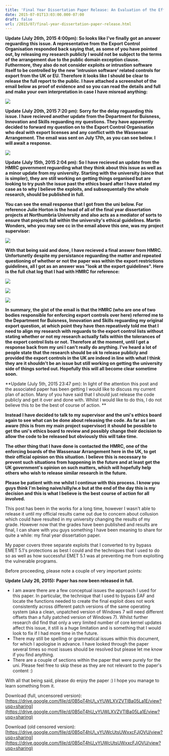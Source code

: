 ```yaml
---
title: 'Final Year Dissertation Paper Release: An Evaluation of the Effectiveness of EMET 5.1'
date: 2015-07-01T13:03:00.000-07:00
draft: false
url: /2015/07/final-year-dissertation-paper-release.html
---
```


**Update (July 26th, 2015 4:00pm): So looks like I've finally got an answer reguarding this issue. A representative from the Export Control Organisation responded back saying that, as some of you have pointed out, by releasing my research publicly I would not be subject to the terms of the arrangement due to the public domain exception clause. Futhermore, they also do not consider exploits or intrustion software itself to be controlled by the new 'intrusion software' related controls for export from the UK or EU. Therefore it looks like I should be clear to release the full report to the public. I have attached a screenshot of the email below as proof of evidence and so you can read the details and full and make your own interpretation in case I have misread anything:**


[![](https://3.bp.blogspot.com/--dyVSl055sY/VbT2-HmWuRI/AAAAAAAAAkc/Z5-xR2TDlcY/s0/2015-07-26%2B15_58_52-Wassenaar%2Band%2BExport%2BLicenses%2B-%2Btekwizz123%2540gmail.com%2B-%2BGmail.png)](https://3.bp.blogspot.com/--dyVSl055sY/VbT2-HmWuRI/AAAAAAAAAkc/Z5-xR2TDlcY/s0/2015-07-26%2B15_58_52-Wassenaar%2Band%2BExport%2BLicenses%2B-%2Btekwizz123%2540gmail.com%2B-%2BGmail.png)



**Update (July 20th, 2015 7:20 pm): Sorry for the delay reguarding this issue. I have recieved another update from the Department for Buisness, Innovation and Skills reguarding my questions. They have apparently decided to forward my question on to the Export Control Organisation who deal with export licenses and any conflict with the Wassenaar Arrangement. The email was sent on July 17th, as you can see below. I will await a response.**


[![](https://2.bp.blogspot.com/-PiDzQwdDZvU/Va6QYPptQcI/AAAAAAAAAkI/HQlyaXtmeGA/s0/2015-07-21%2B19_32_28-Wassenaar%2Band%2BExport%2BLicenses%2B-%2Btekwizz123%2540gmail.com%2B-%2BGmail.png)](https://2.bp.blogspot.com/-PiDzQwdDZvU/Va6QYPptQcI/AAAAAAAAAkI/HQlyaXtmeGA/s0/2015-07-21%2B19_32_28-Wassenaar%2Band%2BExport%2BLicenses%2B-%2Btekwizz123%2540gmail.com%2B-%2BGmail.png)


**Update (July 15th, 2015 2:04 pm): So I have recieved an update from the HMRC government reguarding what they think about this issue as well as a minor update from my university. Starting with the university (since that is simpler), they are still working on getting things organised but are looking to try push the issue past the ethics board after I have stated my case as to why I believe the exploits, and subsequentally the whole research, should be published in full.**

**You can see the email response that I got from the uni below. For reference Julie Horton is the head of all of the final year dissertation projects at Northumbria University and also acts as a mediator of sorts to ensure that projects fall within the university's ethical guidelines. Martin Wonders, who you may see cc in the email above this one, was my project supervisor:**


[![](https://4.bp.blogspot.com/-7uERozM6jhs/VaZbeA3DLLI/AAAAAAAAAjU/AQm85RkpyR4/s0/2015-07-15%2B14_06_39-Ethics%2BArrangement%2Bfor%2BDissertation%2B-%2Btekwizz123%2540gmail.com%2B-%2BGmail.png)](https://4.bp.blogspot.com/-7uERozM6jhs/VaZbeA3DLLI/AAAAAAAAAjU/AQm85RkpyR4/s0/2015-07-15%2B14_06_39-Ethics%2BArrangement%2Bfor%2BDissertation%2B-%2Btekwizz123%2540gmail.com%2B-%2BGmail.png)


**With that being said and done, I have recieved a final answer from HMRC. Unfortunetly despite my persistance reguarding the matter and repeated questioning of whether or not the paper was within the export restrictions guidelines, all I got as an answer was "look at the export guidelines". Here is the full chat log that I had with HMRC for reference:**


[![](https://4.bp.blogspot.com/-9fGWooU1cIg/VaZd8k85QkI/AAAAAAAAAjg/EKi9fIA5ANQ/s0/2015-07-15%2B14_18_38-Wassenaar%2Band%2BExport%2BLicenses%2B-%2Btekwizz123%2540gmail.com%2B-%2BGmail.png)](https://4.bp.blogspot.com/-9fGWooU1cIg/VaZd8k85QkI/AAAAAAAAAjg/EKi9fIA5ANQ/s0/2015-07-15%2B14_18_38-Wassenaar%2Band%2BExport%2BLicenses%2B-%2Btekwizz123%2540gmail.com%2B-%2BGmail.png)



**[![](https://1.bp.blogspot.com/-8Zaxchr55T0/VaZd8ierzTI/AAAAAAAAAj0/GCDD4vZpQTY/s0/2015-07-15%2B14_19_03-Wassenaar%2Band%2BExport%2BLicenses%2B-%2Btekwizz123%2540gmail.com%2B-%2BGmail.png)](https://1.bp.blogspot.com/-8Zaxchr55T0/VaZd8ierzTI/AAAAAAAAAj0/GCDD4vZpQTY/s0/2015-07-15%2B14_19_03-Wassenaar%2Band%2BExport%2BLicenses%2B-%2Btekwizz123%2540gmail.com%2B-%2BGmail.png)**




[![](https://4.bp.blogspot.com/-EPlgJsM4yqQ/VaZd81geSBI/AAAAAAAAAjw/-pkxDeDpVBk/s0/2015-07-15%2B14_19_33-Wassenaar%2Band%2BExport%2BLicenses%2B-%2Btekwizz123%2540gmail.com%2B-%2BGmail.png)](https://4.bp.blogspot.com/-EPlgJsM4yqQ/VaZd81geSBI/AAAAAAAAAjw/-pkxDeDpVBk/s0/2015-07-15%2B14_19_33-Wassenaar%2Band%2BExport%2BLicenses%2B-%2Btekwizz123%2540gmail.com%2B-%2BGmail.png)


**In summary, the gist of the email is that the HMRC (who are one of two bodies responsible for enforcing export controls over here) referred me to the Department for Buisness, Innovation and Skills reguarding my original export question, at which point they have then repeatively told me that I need to align my research with reguards to the export control lists without stating whether or not my research actually falls within the tolerances of the export control lists or not.**
**Therefore at the moment, until I get a response back from my uni I can't really do anything. I've heard a lot of people state that the research should be ok to release publicly and provided the export controls in the UK are indeed in line with what I think they are it shouldn't be an issue but still working on getting the university side of things sorted out. Hopefully this will all become clear sometime soon.**

**Update (July 5th, 2015 23:47 pm): In light of the attention this post and the associated paper has been getting I would like to discuss my current plan of action. Many of you have said that I should just release the code publicly and get it over and done with. Whilst I would like to do this, I do not believe this to be the best of course of action. **

**Instead I have decided to talk to my supervisor and the uni's ethics board again to see what can be done about releasing the code. As far as I am aware (this is from my main project supervisor) it should be possible to get the uni's ethics board to review and possibly change their decision to allow the code to be released but obviously this will take time.**

**The other thing that I have done is contacted the HMRC, one of the enforcing boards of the Wassenaar Arrangement here in the UK, to get their official opinion on this situation. I believe this is necessary to prevent such situations from happening in the future and at least get the UK government's opinion on such matters, which will hopefully help others who wish to release similar research in the future.**

**Please be patient with me whilst I continue with this process. I know you guys think I'm being naive/silly/w.e but at the end of the day this is my decision and this is what I believe is the best course of action for all involved.**


This post has been in the works for a long time, however I wasn't able to release it until my official results came out due to concern about collusion which could have resulted in my university changing the results of my grade. However now that the grades have been published and results are final, I can share with you guys something I have been meaning to share for quite a while: my final year dissertation paper.

My paper covers three separate exploits that I converted to try bypass EMET 5.1's protections as best I could and the techniques that I used to do so as well as how successful EMET 5.1 was at preventing me from exploiting the vulnerable programs.

Before proceeding, please note a couple of very important points:

**Update (July 26, 2015): Paper has now been released in full.**

*   I am aware there are a few conceptual issues the approach I used for this paper. In particular, the technique that I used to bypass EAF and locate the functions needed to create the final exploit does not work consistently across different patch versions of the same operating system (aka a clean, unpatched version of Windows 7 will need different offsets than a fully patched version of Windows 7). Whilst further research did find that only a very limited number of core kernel updates affect this issue, it still is a huge limitation and is something that I would look to fix if I had more time in the future.
*   There may still be spelling or grammatical issues within this document, for which I apologise in advance. I have looked through the paper several times so most issues should be resolved but please let me know if you find anything.
*   There are a couple of sections within the paper that were purely for the uni. Please feel free to skip these as they are not relevant to the paper's content :)


With all that being said, please do enjoy the paper :) I hope you manage to learn something from it.

Download (full, uncensored version): [https://drive.google.com/file/d/0B5pT4hU\_yYUWLXVZVTlBa05La1E/view?usp=sharing](https://drive.google.com/file/d/0B5pT4hU_yYUWLXVZVTlBa05La1E/view?usp=sharing)

Download (old censored version):  [https://drive.google.com/file/d/0B5pT4hU\_yYUWcUtsUWxxcFJjOVU/view?usp=sharing](https://drive.google.com/file/d/0B5pT4hU_yYUWcUtsUWxxcFJjOVU/view?usp=sharing)